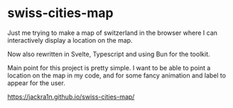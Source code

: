 # swiss-cities-map

Just me trying to make a map of switzerland in the browser where I can interactively display a location on the map.

Now also rewritten in Svelte, Typescript and using Bun for the toolkit.

Main point for this project is pretty simple. I want to be able to point a location on the map in my code, and for some fancy animation and label to appear for the user.

https://jackra1n.github.io/swiss-cities-map/
